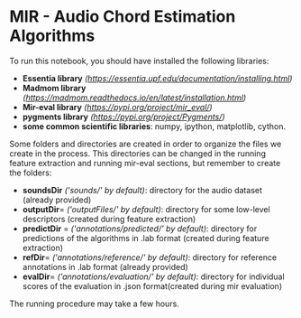# MIR - Audio Chord Estimation Algorithms 

To run this notebook, you should have installed the following libraries:

- **Essentia library** *(https://essentia.upf.edu/documentation/installing.html)*
- **Madmom library** *(https://madmom.readthedocs.io/en/latest/installation.html)*
- **Mir-eval library** *(https://pypi.org/project/mir_eval/)*
- **pygments library** *(https://pypi.org/project/Pygments/)*
- **some common scientific libraries**: numpy, ipython, matplotlib, cython.


Some folders and directories are created in order to organize the files we create in the process. This directories can be changed in the running feature extraction and running mir-eval sections, but remember to create the folders:

- **soundsDir** *('sounds/' by default)*: directory for the audio dataset (already provided)
- **outputDir**= *('outputFiles/' by default)*: directory for some low-level descriptors (created during feature extraction)
- **predictDir** = *('annotations/predicted/' by default)*: directory for predictions of the algorithms in .lab format (created during feature extraction) 
- **refDir**= *('annotations/reference/' by default)*: directory for reference annotations in .lab format (already provided)
- **evalDir**= *('annotations/evaluation/' by default)*: directory for individual scores of the evaluation in .json format(created during mir evaluation)

The running procedure may take a few hours.

